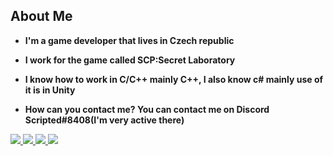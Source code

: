 ## About Me
- **I'm a game developer that lives in Czech republic**

- **I work for the game called SCP:Secret Laboratory**

- ‍**I know how to work in C/C++ mainly C++, I also know c# mainly use of it is in Unity**

- **How can you contact me? You can contact me on Discord Scripted#8408(I'm very active there)**

<p align="left"> 
    <a href="https://isocpp.org/" target="_blank"> <img src="https://img.icons8.com/color/48/000000/c-plus-plus-logo.png"/> </a>
    <a href="https://docs.microsoft.com/cs-cz/dotnet/csharp/" target="_blank"> <img src="https://img.icons8.com/color/48/c-sharp-logo.png"/> </a>
    <a href="https://www.unrealengine.com/" target="_blank"> <img src="https://img.icons8.com/nolan/48/unreal-engine.png"/> </a>
    <a href="https://unity.com/" target="_blank"> <img src="https://img.icons8.com/ios-filled/48/unity.png"/> </a>
</p>
